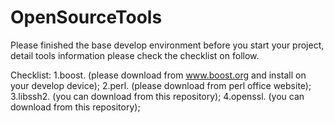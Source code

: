 # OpenSourceTools
Please finished the base develop environment before you start your project, detail tools information please check the checklist on follow.

Checklist:
1.boost. (please download from www.boost.org and install on your develop device);
2.perl. (please download from perl office website);
3.libssh2. (you can download from this repository);
4.openssl. (you can download from this repository);
